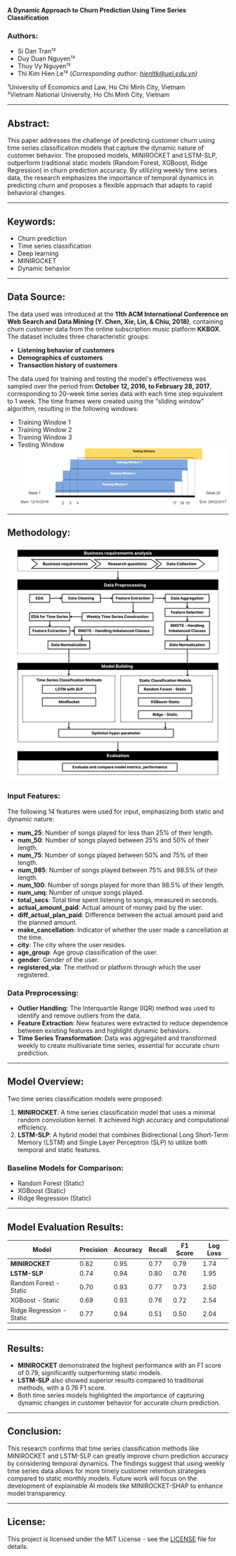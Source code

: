  **A Dynamic Approach to Churn Prediction Using Time Series Classification**

### Authors:
- Si Dan Tran¹²
- Duy Duan Nguyen¹²
- Thuy Vy Nguyen¹²
- Thi Kim Hien Le¹² (*Corresponding author: hienltk@uel.edu.vn)*

¹University of Economics and Law, Ho Chi Minh City, Vietnam  
²Vietnam National University, Ho Chi Minh City, Vietnam

---

## Abstract:
This paper addresses the challenge of predicting customer churn using time series classification models that capture the dynamic nature of customer behavior. The proposed models, MINIROCKET and LSTM-SLP, outperform traditional static models (Random Forest, XGBoost, Ridge Regression) in churn prediction accuracy. By utilizing weekly time series data, the research emphasizes the importance of temporal dynamics in predicting churn and proposes a flexible approach that adapts to rapid behavioral changes.

---

## Keywords:
- Churn prediction  
- Time series classification  
- Deep learning  
- MINIROCKET  
- Dynamic behavior  

---

## Data Source:
The data used was introduced at the **11th ACM International Conference on Web Search and Data Mining (Y. Chen, Xie, Lin, & Chiu, 2018)**, containing churn customer data from the online subscription music platform **KKBOX**. The dataset includes three characteristic groups:  
- **Listening behavior of customers**  
- **Demographics of customers**  
- **Transaction history of customers**

The data used for training and testing the model's effectiveness was sampled over the period from **October 12, 2016, to February 28, 2017**, corresponding to 20-week time series data with each time step equivalent to 1 week. The time frames were created using the “sliding window” algorithm, resulting in the following windows:
- Training Window 1  
- Training Window 2  
- Training Window 3  
- Testing Window  
![SlidingWindow](SlidingWindow.png)

---

## Methodology:
![Model](Model.png)

### Input Features:  
The following 14 features were used for input, emphasizing both static and dynamic nature:
- **num_25**: Number of songs played for less than 25% of their length.
- **num_50**: Number of songs played between 25% and 50% of their length.
- **num_75**: Number of songs played between 50% and 75% of their length.
- **num_985**: Number of songs played between 75% and 98.5% of their length.
- **num_100**: Number of songs played for more than 98.5% of their length.
- **num_unq**: Number of unique songs played.
- **total_secs**: Total time spent listening to songs, measured in seconds.
- **actual_amount_paid**: Actual amount of money paid by the user.
- **diff_actual_plan_paid**: Difference between the actual amount paid and the planned amount.
- **make_cancellation**: Indicator of whether the user made a cancellation at the time.
- **city**: The city where the user resides.
- **age_group**: Age group classification of the user.
- **gender**: Gender of the user.
- **registered_via**: The method or platform through which the user registered.

### Data Preprocessing:
- **Outlier Handling**: The Interquartile Range (IQR) method was used to identify and remove outliers from the data.  
- **Feature Extraction**: New features were extracted to reduce dependence between existing features and highlight dynamic behaviors.  
- **Time Series Transformation**: Data was aggregated and transformed weekly to create multivariate time series, essential for accurate churn prediction.  

---

## Model Overview:
Two time series classification models were proposed:  
1. **MINIROCKET**: A time series classification model that uses a minimal random convolution kernel. It achieved high accuracy and computational efficiency.
2. **LSTM-SLP**: A hybrid model that combines Bidirectional Long Short-Term Memory (LSTM) and Single Layer Perceptron (SLP) to utilize both temporal and static features.

### Baseline Models for Comparison:
- Random Forest (Static)  
- XGBoost (Static)  
- Ridge Regression (Static)

---

## Model Evaluation Results:
| Model                | Precision | Accuracy | Recall | F1 Score | Log Loss |
|----------------------|-----------|----------|--------|----------|----------|
| **MINIROCKET**        | 0.82      | 0.95     | 0.77   | 0.79     | 1.74     |
| **LSTM-SLP**          | 0.74      | 0.94     | 0.80   | 0.76     | 1.95     |
| Random Forest - Static| 0.70      | 0.93     | 0.77   | 0.73     | 2.50     |
| XGBoost - Static      | 0.69      | 0.93     | 0.76   | 0.72     | 2.54     |
| Ridge Regression - Static| 0.77   | 0.94     | 0.51   | 0.50     | 2.04     |

---

## Results:
- **MINIROCKET** demonstrated the highest performance with an F1 score of 0.79, significantly outperforming static models.
- **LSTM-SLP** also showed superior results compared to traditional methods, with a 0.76 F1 score.
- Both time series models highlighted the importance of capturing dynamic changes in customer behavior for accurate churn prediction.

---

## Conclusion:
This research confirms that time series classification methods like MINIROCKET and LSTM-SLP can greatly improve churn prediction accuracy by considering temporal dynamics. The findings suggest that using weekly time series data allows for more timely customer retention strategies compared to static monthly models. Future work will focus on the development of explainable AI models like MINIROCKET-SHAP to enhance model transparency.

---

## License:
This project is licensed under the MIT License - see the [LICENSE](LICENSE) file for details.
